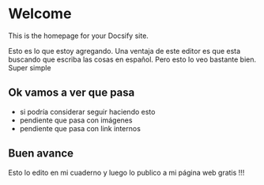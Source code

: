 # Welcome

This is the homepage for your Docsify site.

Esto es lo que estoy agregando. Una ventaja de este editor es que esta buscando que escriba las cosas en español. Pero esto lo veo bastante bien. Super simple 

## Ok vamos a ver que pasa

- si podría considerar seguir haciendo esto
- pendiente que pasa con imágenes
- pendiente que pasa con link internos

## Buen avance

Esto lo edito en mi cuaderno y luego lo publico a mi página web gratis !!!